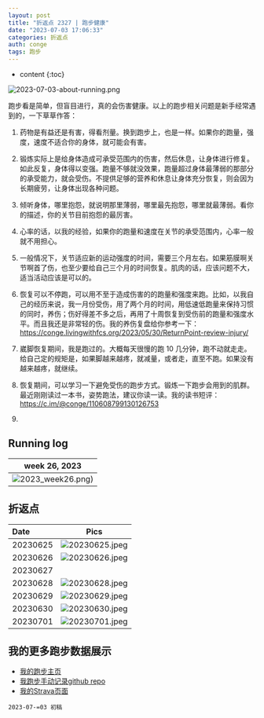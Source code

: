 ```yaml
---
layout: post
title: "折返点 2327 | 跑步健康"
date: "2023-07-03 17:06:33"
categories: 折返点
auth: conge
tags: 跑步 
---
```

* content
{:toc}

![2023-07-03-about-running.png](https://s2.loli.net/2023/07/04/PpN6ukgw8s5x4HJ.png)




跑步看是简单，但盲目进行，真的会伤害健康。以上的跑步相关问题是新手经常遇到的，一下草草作答：

1. 药物是有益还是有害，得看剂量。换到跑步上，也是一样。如果你的跑量，强度，速度不适合你的身体，就可能会有害。

2. 锻炼实际上是给身体造成可承受范围内的伤害，然后休息，让身体进行修复。如此反复，身体得以变强。跑量不够就没效果，跑量超过身体最薄弱的那部分的承受能力，就会受伤。不提供足够的营养和休息让身体充分恢复，则会因为长期疲劳，让身体出现各种问题。

3. 倾听身体，哪里抱怨，就说明那里薄弱，哪里最先抱怨，哪里就最薄弱。看你的描述，你的关节目前抱怨的最厉害。

4. 心率的话，以我的经验，如果你的跑量和速度在关节的承受范围内，心率一般就不用担心。

5. 一般情况下，关节适应新的运动强度的时间，需要三个月左右。如果筋膜啊关节啊首了伤，也至少要给自己三个月的时间恢复。肌肉的话，应该问题不大，适当活动应该是可以的。

6. 恢复可以不停跑，可以用不至于造成伤害的的跑量和强度来跑。比如，以我自己的经历来说，我一月份受伤，用了两个月的时间，用低速低跑量来保持习惯的同时，养伤；伤好得差不多之后，再用了十周恢复到受伤前的跑量和强度水平。而且我还是非常轻的伤。我的养伤复盘给你参考一下： https://conge.livingwithfcs.org/2023/05/30/ReturnPoint-review-injury/

7. 崴脚恢复期间，我是跑过的。大概每天很慢的跑 10 几分钟，跑不动就走走。给自己定的规矩是，如果脚越来越疼，就减量，或者走，直至不跑。如果没有越来越疼，就继续。

8. 恢复期间，可以学习一下避免受伤的跑步方式。锻炼一下跑步会用到的肌群。最近刚刚读过一本书，姿势跑法，建议你读一读。我的读书短评： https://c.im/@conge/110608799130126753
9. 

## Running log

|                             week 26, 2023                              |
| :--------------------------------------------------------------------: |
| ![2023_week26.png](https://s2.loli.net/2023/07/04/LNpgFqUIwOyvJ3i.png)) |

## 折返点

| Date     |                                Pics                                  |
| :------- | :------------------------------------------------------------------: |
| 20230625 | ![20230625.jpeg](https://s2.loli.net/2023/07/04/LOYfdEIKhbMCRyS.jpg) |
| 20230626 | ![20230626.jpeg](https://s2.loli.net/2023/07/04/kZMFabHCBnOD7pl.jpg) |
| 20230627 |  |
| 20230628 | ![20230628.jpeg](https://s2.loli.net/2023/07/04/LUzyd2esTxb1WO4.jpg) |
| 20230629 | ![20230629.jpeg](https://s2.loli.net/2023/07/04/sIJOEtHolMdnwG4.jpg) |
| 20230630 | ![20230630.jpeg](https://s2.loli.net/2023/07/04/A3ByOXNg6wkSojY.jpg)  |
| 20230701 | ![20230701.jpeg](https://s2.loli.net/2023/07/04/WBIHm4lR38LVnyv.jpg) |


## 我的更多跑步数据展示

* [我的跑步主页](https://conge.livingwithfcs.org/running_page/)
* [我跑步手动记录github repo](https://github.com/conge/RunningStreak)
* [我的Strava页面](https://www.strava.com/athletes/57680242)

```
2023-07-=03 初稿
```

